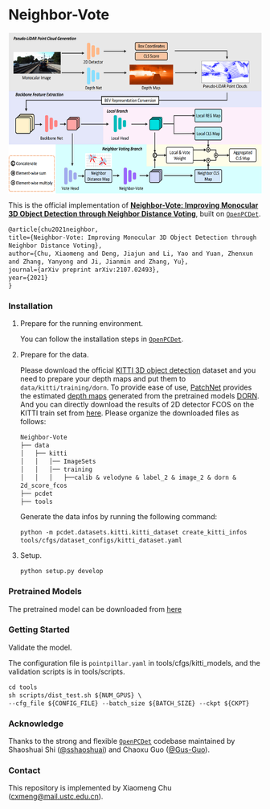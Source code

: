 # Neighbor-Vote

<p align="center"> <img src='docs/nv_arch.jpg' align="center" height="320px"> </p>

This is the official implementation of [**Neighbor-Vote: Improving Monocular 3D Object Detection through Neighbor Distance Voting**](https://arxiv.org/abs/2107.02493), built on [`OpenPCDet`](https://github.com/open-mmlab/OpenPCDet).

```
@article{chu2021neighbor,
title={Neighbor-Vote: Improving Monocular 3D Object Detection through Neighbor Distance Voting},
author={Chu, Xiaomeng and Deng, Jiajun and Li, Yao and Yuan, Zhenxun and Zhang, Yanyong and Ji, Jianmin and Zhang, Yu},
journal={arXiv preprint arXiv:2107.02493},
year={2021}
}
```

### Installation

1. Prepare for the running environment.
   
   You can follow the installation steps in [`OpenPCDet`](https://github.com/open-mmlab/OpenPCDet).
2. Prepare for the data.
   
   Please download the official [KITTI 3D object detection](http://www.cvlibs.net/datasets/kitti/eval_object.php?obj_benchmark=3d) dataset and you need to prepare your depth maps and put them to `data/kitti/training/dorn`. To provide ease of use, [PatchNet](https://github.com/xinzhuma/patchnet) provides the estimated [depth maps](https://drive.google.com/file/d/1VLG8DbjBnyLjo2OHmrb3-usiBLDcH7JF/view) generated from the pretrained models [DORN](https://github.com/hufu6371/DORN). And you can directly download the results of 2D detector FCOS on the KITTI train set from [here](https://drive.google.com/file/d/1_h9yDtHa99hh-vZjCx57u9W4Z4LOCnDv/view?usp=sharing). Please organize the downloaded files as follows:
   
   ```
   Neighbor-Vote
   ├── data
   │   ├── kitti
   │   │   │── ImageSets
   │   │   │── training
   │   │   │   ├──calib & velodyne & label_2 & image_2 & dorn & 2d_score_fcos
   ├── pcdet
   ├── tools
   ```
   
   Generate the data infos by running the following command:
   
   ```
   python -m pcdet.datasets.kitti.kitti_dataset create_kitti_infos tools/cfgs/dataset_configs/kitti_dataset.yaml
   ```
3. Setup.
   
   ```
   python setup.py develop
   ```

### Pretrained Models

The pretrained model can be downloaded from [here](https://drive.google.com/file/d/1HszwZaMgBiJStEuw0IBUumgcDe4HOzEW/view?usp=sharing)

### Getting Started

Validate the model.

The configuration file is `pointpillar.yaml` in tools/cfgs/kitti_models, and the validation scripts is in tools/scripts. 

```
cd tools
sh scripts/dist_test.sh ${NUM_GPUS} \
--cfg_file ${CONFIG_FILE} --batch_size ${BATCH_SIZE} --ckpt ${CKPT}
```


### Acknowledge

Thanks to the strong and flexible [`OpenPCDet`](https://github.com/open-mmlab/OpenPCDet) codebase maintained by Shaoshuai Shi ([@sshaoshuai](http://github.com/sshaoshuai)) and Chaoxu Guo ([@Gus-Guo](https://github.com/Gus-Guo)).

### Contact

This repository is implemented by Xiaomeng Chu (cxmeng@mail.ustc.edu.cn).
